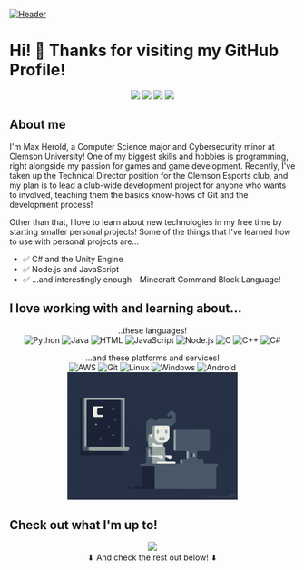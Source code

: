 [![Header](https://raw.githubusercontent.com/maxheyn/maxheyn/master/header.png "Header")](https://maxheyn.github.io/)

# Hi! 👋 Thanks for visiting my GitHub Profile!
<p align= 'center'>
<a href='https://www.linkedin.com/in/max-herold-8099b11a6/'><img src='https://img.shields.io/badge/-Max%20Herold-blue?style=flat&logo=Linkedin&logoColor=white&link=https://www.linkedin.com/in/max-herold-8099b11a6/'></a>
<a href="mailto:maxoheyn@gmail.com?subject=Hello%20Max%2C%20From%20GitHub!"><img src='https://img.shields.io/badge/-maxoheyn@gmail.com-c14438?style=flat&logo=Gmail&logoColor=white'></a>
<a href='https://github.com/maxheyn/?tab=follow'><img src='https://img.shields.io/github/followers/maxheyn?label=Follow&style=social'></a>
<img src='https://komarev.com/ghpvc/?username=maxheyn&label=Profile+Views&style=flat'>
</p>


## About me

I'm Max Herold, a Computer Science major and Cybersecurity minor at Clemson University! One of my biggest skills and hobbies is programming, right alongside my passion for games and game development. Recently, I've taken up the Technical Director position for the Clemson Esports club, and my plan is to lead a club-wide development project for anyone who wants to involved, teaching them the basics know-hows of Git and the development process!

Other than that, I love to learn about new technologies in my free time by starting smaller personal projects! Some of the things that I've learned how to use with personal projects are...

- ✅ C# and the Unity Engine
- ✅ Node.js and JavaScript
- ✅ ...and interestingly enough - Minecraft Command Block Language!

## I love working with and learning about...

<p align = 'center'>
..these languages!<br>

<img src = 'https://github.com/maxheyn/maxheyn/blob/master/resources/python-original.svg' alt='Python' width='50'/>
<img src = 'https://github.com/maxheyn/maxheyn/blob/master/resources/java-original-wordmark.svg' alt='Java' width='50'/>
<img src = 'https://github.com/maxheyn/maxheyn/blob/master/resources/html5-original-wordmark.svg' alt='HTML' width='50'/>
<img src = 'https://github.com/maxheyn/maxheyn/blob/master/resources/javascript-original.svg' alt='JavaScript' width='50'/>
<img src = 'https://github.com/maxheyn/maxheyn/blob/master/resources/nodejs-original.svg' alt='Node.js' width='50'/>
<img src = 'https://github.com/maxheyn/maxheyn/blob/master/resources/c-original.svg' alt='C' width='50'/>
<img src = 'https://github.com/maxheyn/maxheyn/blob/master/resources/cplusplus-original.svg' alt='C++' width='50'/>
<img src = 'https://github.com/maxheyn/maxheyn/blob/master/resources/csharp-original.svg' alt='C#' width='50'/>
</p>

<p align = 'center'>
...and these platforms and services!<br>

<img src = 'https://github.com/maxheyn/maxheyn/blob/master/resources/amazonwebservices-original.svg' alt='AWS' width='50'/>
<img src = 'https://github.com/maxheyn/maxheyn/blob/master/resources/git-original.svg' alt='Git' width='50'/>
<img src = 'https://github.com/maxheyn/maxheyn/blob/master/resources/linux-original.svg' alt='Linux' width='50'/>
<img src = 'https://github.com/maxheyn/maxheyn/blob/master/resources/windows-original.svg' alt='Windows' width='50'/>
<img src = 'https://github.com/maxheyn/maxheyn/blob/master/resources/android-original.svg' alt='Android' width='50'/><br>
<img src='resources/cute.gif' width='300'>
</p>

## Check out what I'm up to!
<p align ='center'>
<img src='https://github-readme-stats.vercel.app/api?username=maxheyn&show_icons=true&hide_border=true'><br>
⬇ And check the rest out below! ⬇
</p>